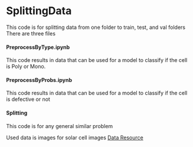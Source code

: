 # SplittingData
This code is for splitting data from one folder to train, test, and val folders
There are three files

#### PreprocessByType.ipynb
This code results in data that can be used for a model to classify if the cell is Poly or Mono.

#### PreprocessByProbs.ipynb
This code results in data that can be used for a model to classify if the cell is defective or not

#### Splitting
This code is for any general similar problem

Used data is images for solar cell images
[Data Resource](https://github.com/zae-bayern/elpv-dataset?fbclid=IwAR2VeDSv9YxbbkdZpRVfi9km048fkAHu31kxmm7I7FVia54pFMiKpzpy_kc)
